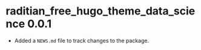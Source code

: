 # raditian_free_hugo_theme_data_science 0.0.1

* Added a `NEWS.md` file to track changes to the package.
